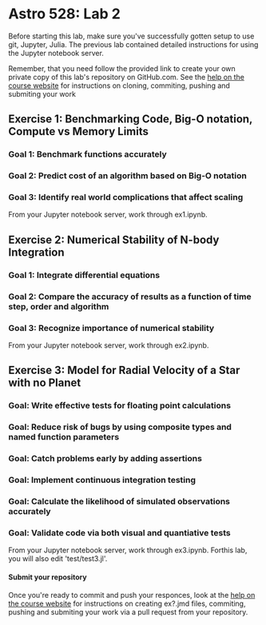 # Astro 528: Lab 2

Before starting this lab, make sure you've successfully gotten setup to use git, Jupyter, Julia.
The previous lab contained detailed instructions for using the Jupyter notebook server.  

Remember, that you need follow the provided link to create your own private copy of this lab's repository on GitHub.com.   See the
[help on the course website](https://psuastro528.github.io/lessons/how-to-use-aci/) for instructions on cloning, commiting, pushing and submiting your work

## Exercise 1:  Benchmarking Code, Big-O notation, Compute vs Memory Limits
### Goal 1: Benchmark functions accurately
### Goal 2:  Predict cost of an algorithm based on Big-O notation
### Goal 3:  Identify real world complications that affect scaling

From your Jupyter notebook server, work through ex1.ipynb.  

## Exercise 2:  Numerical Stability of N-body Integration
### Goal 1:  Integrate differential equations
### Goal 2:  Compare the accuracy of results as a function of time step, order and algorithm
### Goal 3:  Recognize importance of numerical stability


From your Jupyter notebook server, work through ex2.ipynb.  


## Exercise 3:  Model for Radial Velocity of a Star with no Planet
### Goal:  Write effective tests for floating point calculations
### Goal:  Reduce risk of bugs by using composite types and named function parameters
### Goal:  Catch problems early by adding assertions
### Goal:  Implement continuous integration testing
### Goal:  Calculate the likelihood of simulated observations accurately
### Goal:  Validate code via both visual and quantiative tests

From your Jupyter notebook server, work through ex3.ipynb. Forthis lab, you will also edit 'test/test3.jl'.


#### Submit your repository
Once you're ready to commit and push your responces, look at the [help on the course website](https://psuastro528.github.io/lessons/week1/how-to-use-aci/) for instructions on creating ex?.jmd files, commiting, pushing and submiting your work via a pull request from your repository.

